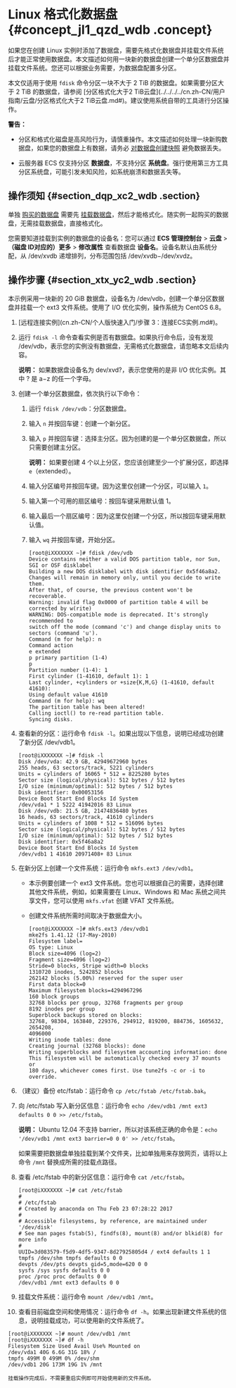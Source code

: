# Linux 格式化数据盘 {#concept_jl1_qzd_wdb .concept}

如果您在创建 Linux 实例时添加了数据盘，需要先格式化数据盘并挂载文件系统后才能正常使用数据盘。本文描述如何用一块新的数据盘创建一个单分区数据盘并挂载文件系统。您还可以根据业务需要，为数据盘配置多分区。

本文仅适用于使用 `fdisk` 命令分区一块不大于 2 TiB 的数据盘。如果需要分区大于 2 TiB 的数据盘，请参阅 [分区格式化大于2 TiB云盘](../../../../cn.zh-CN/用户指南/云盘/分区格式化大于2 TiB云盘.md#)。建议使用系统自带的工具进行分区操作。

**警告：** 

-   分区和格式化磁盘是高风险行为，请慎重操作。本文描述如何处理一块新购数据盘，如果您的数据盘上有数据，请务必 [对数据盘创建快照](../../../../cn.zh-CN/用户指南/快照/创建快照.md#) 避免数据丢失。

-   云服务器 ECS 仅支持分区 **数据盘**，不支持分区 **系统盘**。强行使用第三方工具分区系统盘，可能引发未知风险，如系统崩溃和数据丢失等。


## 操作须知 {#section_dqp_xc2_wdb .section}

单独 [购买的数据盘](../../../../cn.zh-CN/用户指南/云盘/创建云盘.md#) 需要先 [挂载数据盘](../../../../cn.zh-CN/用户指南/云盘/挂载云盘.md#)，然后才能格式化。随实例一起购买的数据盘，无需挂载数据盘，直接格式化。

您需要知道挂载到实例的数据盘的设备名：您可以通过 **ECS 管理控制台** \> **云盘** \> **（磁盘 ID对应的）更多** \> **修改属性** 查看数据盘 **设备名**。设备名默认由系统分配，从 /dev/xvdb 递增排列，分布范围包括 /dev/xvdb−/dev/xvdz。

## 操作步骤 {#section_xtx_yc2_wdb .section}

本示例采用一块新的 20 GiB 数据盘，设备名为 /dev/vdb，创建一个单分区数据盘并挂载一个 ext3 文件系统。使用了 I/O 优化实例，操作系统为 CentOS 6.8。

1.  [远程连接实例](cn.zh-CN/个人版快速入门/步骤 3：连接ECS实例.md#)。

2.  运行 `fdisk -l` 命令查看实例是否有数据盘。如果执行命令后，没有发现 /dev/vdb，表示您的实例没有数据盘，无需格式化数据盘，请忽略本文后续内容。

    **说明：** 如果数据盘设备名为 dev/xvd?，表示您使用的是非 I/O 优化实例。其中 ? 是 a−z 的任一个字母。

3.  创建一个单分区数据盘，依次执行以下命令：
    1.  运行 `fdisk /dev/vdb`：分区数据盘。

    2.  输入 `n` 并按回车键：创建一个新分区。

    3.  输入 `p` 并按回车键：选择主分区。因为创建的是一个单分区数据盘，所以只需要创建主分区。

        **说明：** 如果要创建 4 个以上分区，您应该创建至少一个扩展分区，即选择 `e`（extended）。

    4.  输入分区编号并按回车键。因为这里仅创建一个分区，可以输入 `1`。

    5.  输入第一个可用的扇区编号：按回车键采用默认值 1。

    6.  输入最后一个扇区编号：因为这里仅创建一个分区，所以按回车键采用默认值。

    7.  输入 `wq` 并按回车键，开始分区。

        ```
        [root@iXXXXXXX ~]# fdisk /dev/vdb
        Device contains neither a valid DOS partition table, nor Sun, SGI or OSF disklabel
        Building a new DOS disklabel with disk identifier 0x5f46a8a2.
        Changes will remain in memory only, until you decide to write them.
        After that, of course, the previous content won't be recoverable.
        Warning: invalid flag 0x0000 of partition table 4 will be corrected by w(rite)
        WARNING: DOS-compatible mode is deprecated. It's strongly recommended to
        switch off the mode (command 'c') and change display units to
        sectors (command 'u').
        Command (m for help): n
        Command action
        e extended
        p primary partition (1-4)
        p
        Partition number (1-4): 1
        First cylinder (1-41610, default 1): 1
        Last cylinder, +cylinders or +size{K,M,G} (1-41610, default 41610):
        Using default value 41610
        Command (m for help): wq
        The partition table has been altered!
        Calling ioctl() to re-read partition table.
        Syncing disks.
        ```

4.  查看新的分区：运行命令 `fdisk -l`。如果出现以下信息，说明已经成功创建了新分区 /dev/vdb1。

    ```
    [root@iXXXXXXX ~]# fdisk -l
    Disk /dev/vda: 42.9 GB, 42949672960 bytes
    255 heads, 63 sectors/track, 5221 cylinders
    Units = cylinders of 16065 * 512 = 8225280 bytes
    Sector size (logical/physical): 512 bytes / 512 bytes
    I/O size (minimum/optimal): 512 bytes / 512 bytes
    Disk identifier: 0x00053156
    Device Boot Start End Blocks Id System
    /dev/vda1 * 1 5222 41942016 83 Linux
    Disk /dev/vdb: 21.5 GB, 21474836480 bytes
    16 heads, 63 sectors/track, 41610 cylinders
    Units = cylinders of 1008 * 512 = 516096 bytes
    Sector size (logical/physical): 512 bytes / 512 bytes
    I/O size (minimum/optimal): 512 bytes / 512 bytes
    Disk identifier: 0x5f46a8a2
    Device Boot Start End Blocks Id System
    /dev/vdb1 1 41610 20971408+ 83 Linux
    ```

5.  在新分区上创建一个文件系统：运行命令 `mkfs.ext3 /dev/vdb1`。

    -   本示例要创建一个 ext3 文件系统。您也可以根据自己的需要，选择创建其他文件系统，例如，如果需要在 Linux、Windows 和 Mac 系统之间共享文件，您可以使用 `mkfs.vfat` 创建 VFAT 文件系统。

    -   创建文件系统所需时间取决于数据盘大小。

        ```
        [root@iXXXXXXX ~]# mkfs.ext3 /dev/vdb1
        mke2fs 1.41.12 (17-May-2010)
        Filesystem label=
        OS type: Linux
        Block size=4096 (log=2)
        Fragment size=4096 (log=2)
        Stride=0 blocks, Stripe width=0 blocks
        1310720 inodes, 5242852 blocks
        262142 blocks (5.00%) reserved for the super user
        First data block=0
        Maximum filesystem blocks=4294967296
        160 block groups
        32768 blocks per group, 32768 fragments per group
        8192 inodes per group
        Superblock backups stored on blocks:
        32768, 98304, 163840, 229376, 294912, 819200, 884736, 1605632, 2654208,
        4096000
        Writing inode tables: done
        Creating journal (32768 blocks): done
        Writing superblocks and filesystem accounting information: done
        This filesystem will be automatically checked every 37 mounts or
        180 days, whichever comes first. Use tune2fs -c or -i to override.
        ```

6.  （建议）备份 etc/fstab：运行命令 `cp /etc/fstab /etc/fstab.bak`。

7.  向 /etc/fstab 写入新分区信息：运行命令 `echo /dev/vdb1 /mnt ext3 defaults 0 0 >> /etc/fstab`。

    **说明：** Ubuntu 12.04 不支持 barrier，所以对该系统正确的命令是：`echo '/dev/vdb1 /mnt ext3 barrier=0 0 0' >> /etc/fstab`。

    如果需要把数据盘单独挂载到某个文件夹，比如单独用来存放网页，请将以上命令 `/mnt` 替换成所需的挂载点路径。

8.  查看 /etc/fstab 中的新分区信息：运行命令 `cat /etc/fstab`。

    ```
    [root@iXXXXXXX ~]# cat /etc/fstab
    #
    # /etc/fstab
    # Created by anaconda on Thu Feb 23 07:28:22 2017
    #
    # Accessible filesystems, by reference, are maintained under '/dev/disk'
    # See man pages fstab(5), findfs(8), mount(8) and/or blkid(8) for more info
    #
    UUID=3d083579-f5d9-4df5-9347-8d27925805d4 / ext4 defaults 1 1
    tmpfs /dev/shm tmpfs defaults 0 0
    devpts /dev/pts devpts gid=5,mode=620 0 0
    sysfs /sys sysfs defaults 0 0
    proc /proc proc defaults 0 0
    /dev/vdb1 /mnt ext3 defaults 0 0
    ```

9.  挂载文件系统：运行命令 `mount /dev/vdb1 /mnt`。

10. 查看目前磁盘空间和使用情况：运行命令 `df -h`。如果出现新建文件系统的信息，说明挂载成功，可以使用新的文件系统了。

```
[root@iXXXXXXX ~]# mount /dev/vdb1 /mnt
[root@iXXXXXXX ~]# df -h
Filesystem Size Used Avail Use% Mounted on
/dev/vda1 40G 6.6G 31G 18% /
tmpfs 499M 0 499M 0% /dev/shm
/dev/vdb1 20G 173M 19G 1% /mnt
```

    挂载操作完成后，不需要重启实例即可开始使用新的文件系统。



